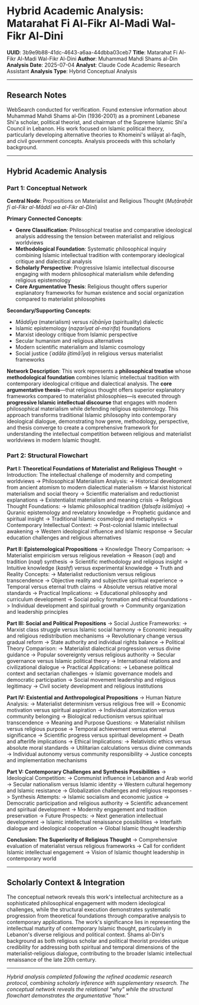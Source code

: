 # Hybrid Academic Analysis: Matarahat Fi Al-Fikr Al-Madi Wal-Fikr Al-Dini

**UUID**: 3b9e9b88-41dc-4643-a6aa-44dbba03ceb7
**Title**: Matarahat Fi Al-Fikr Al-Madi Wal-Fikr Al-Dini
**Author**: Muhammad Mahdi Shams al-Din
**Analysis Date**: 2025-07-04
**Analyst**: Claude Code Academic Research Assistant
**Analysis Type**: Hybrid Conceptual Analysis

---

## Research Notes

WebSearch conducted for verification. Found extensive information about Muhammad Mahdi Shams al-Din (1936-2001) as a prominent Lebanese Shi'a scholar, political theorist, and chairman of the Supreme Islamic Shi'a Council in Lebanon. His work focused on Islamic political theory, particularly developing alternative theories to Khomeini's wilāyat al-faqīh, and civil government concepts. Analysis proceeds with this scholarly background.

---

## Hybrid Academic Analysis

### Part 1: Conceptual Network

**Central Node**: Propositions on Materialist and Religious Thought (*Muṭāraḥāt fī al-Fikr al-Māddī wa al-Fikr al-Dīnī*)

**Primary Connected Concepts**:
- **Genre Classification**: Philosophical treatise and comparative ideological analysis addressing the tension between materialist and religious worldviews
- **Methodological Foundation**: Systematic philosophical inquiry combining Islamic intellectual tradition with contemporary ideological critique and dialectical analysis
- **Scholarly Perspective**: Progressive Islamic intellectual discourse engaging with modern philosophical materialism while defending religious epistemology
- **Core Argumentative Thesis**: Religious thought offers superior explanatory frameworks for human existence and social organization compared to materialist philosophies

**Secondary/Supporting Concepts**:
- *Māddīya* (materialism) versus *rūḥānīya* (spirituality) dialectic
- Islamic epistemology (*naẓarīyat al-maʿrifa*) foundations
- Marxist ideology critique from Islamic perspective
- Secular humanism and religious alternatives
- Modern scientific materialism and Islamic cosmology
- Social justice (*ʿadāla ijtimāʿīya*) in religious versus materialist frameworks

**Network Description**: This work represents a **philosophical treatise** whose **methodological foundation** combines Islamic intellectual tradition with contemporary ideological critique and dialectical analysis. The **core argumentative thesis**—that religious thought offers superior explanatory frameworks compared to materialist philosophies—is executed through **progressive Islamic intellectual discourse** that engages with modern philosophical materialism while defending religious epistemology. This approach transforms traditional Islamic philosophy into contemporary ideological dialogue, demonstrating how genre, methodology, perspective, and thesis converge to create a comprehensive framework for understanding the intellectual competition between religious and materialist worldviews in modern Islamic thought.

### Part 2: Structural Flowchart

**Part I: Theoretical Foundations of Materialist and Religious Thought**
-> Introduction: The intellectual challenge of modernity and competing worldviews
-> Philosophical Materialism Analysis:
   -> Historical development from ancient atomism to modern dialectical materialism
   -> Marxist historical materialism and social theory
   -> Scientific materialism and reductionist explanations
   -> Existentialist materialism and meaning crisis
-> Religious Thought Foundations:
   -> Islamic philosophical tradition (*falsafa islāmīya*)
   -> Quranic epistemology and revelatory knowledge
   -> Prophetic guidance and spiritual insight
   -> Traditional Islamic cosmology and metaphysics
-> Contemporary Intellectual Context:
   -> Post-colonial Islamic intellectual awakening
   -> Western ideological influence and Islamic response
   -> Secular education challenges and religious alternatives

**Part II: Epistemological Propositions**
-> Knowledge Theory Comparison:
   -> Materialist empiricism versus religious revelation
   -> Reason (*ʿaql*) and tradition (*naql*) synthesis
   -> Scientific methodology and religious insight
   -> Intuitive knowledge (*kashf*) versus experimental knowledge
-> Truth and Reality Concepts:
   -> Materialist reductionism versus religious transcendence
   -> Objective reality and subjective spiritual experience
   -> Temporal versus eternal truth claims
   -> Absolute versus relative moral standards
-> Practical Implications:
   -> Educational philosophy and curriculum development
   -> Social policy formation and ethical foundations
   -> Individual development and spiritual growth
   -> Community organization and leadership principles

**Part III: Social and Political Propositions**
-> Social Justice Frameworks:
   -> Marxist class struggle versus Islamic social harmony
   -> Economic inequality and religious redistribution mechanisms
   -> Revolutionary change versus gradual reform
   -> State authority and individual rights balance
-> Political Theory Comparison:
   -> Materialist dialectical progression versus divine guidance
   -> Popular sovereignty versus religious authority
   -> Secular governance versus Islamic political theory
   -> International relations and civilizational dialogue
-> Practical Applications:
   -> Lebanese political context and sectarian challenges
   -> Islamic governance models and democratic participation
   -> Social movement leadership and religious legitimacy
   -> Civil society development and religious institutions

**Part IV: Existential and Anthropological Propositions**
-> Human Nature Analysis:
   -> Materialist determinism versus religious free will
   -> Economic motivation versus spiritual aspiration
   -> Individual atomization versus community belonging
   -> Biological reductionism versus spiritual transcendence
-> Meaning and Purpose Questions:
   -> Materialist nihilism versus religious purpose
   -> Temporal achievement versus eternal significance
   -> Scientific progress versus spiritual development
   -> Death and afterlife implications
-> Ethical Implications:
   -> Relativistic ethics versus absolute moral standards
   -> Utilitarian calculations versus divine commands
   -> Individual autonomy versus community responsibility
   -> Justice concepts and implementation mechanisms

**Part V: Contemporary Challenges and Synthesis Possibilities**
-> Ideological Competition:
   -> Communist influence in Lebanon and Arab world
   -> Secular nationalism versus Islamic identity
   -> Western cultural hegemony and Islamic resistance
   -> Globalization challenges and religious responses
-> Synthesis Attempts:
   -> Islamic socialism and economic justice
   -> Democratic participation and religious authority
   -> Scientific advancement and spiritual development
   -> Modernity engagement and tradition preservation
-> Future Prospects:
   -> Next generation intellectual development
   -> Islamic intellectual renaissance possibilities
   -> Interfaith dialogue and ideological cooperation
   -> Global Islamic thought leadership

**Conclusion: The Superiority of Religious Thought**
-> Comprehensive evaluation of materialist versus religious frameworks
-> Call for confident Islamic intellectual engagement
-> Vision of Islamic thought leadership in contemporary world

---

## Scholarly Context & Integration

The conceptual network reveals this work's intellectual architecture as a sophisticated philosophical engagement with modern ideological challenges, while the structural execution demonstrates systematic progression from theoretical foundations through comparative analysis to contemporary applications. The work's significance lies in representing the intellectual maturity of contemporary Islamic thought, particularly in Lebanon's diverse religious and political context. Shams al-Din's background as both religious scholar and political theorist provides unique credibility for addressing both spiritual and temporal dimensions of the materialist-religious dialogue, contributing to the broader Islamic intellectual renaissance of the late 20th century.

---

*Hybrid analysis completed following the refined academic research protocol, combining scholarly inference with supplementary research. The conceptual network reveals the relational "why" while the structural flowchart demonstrates the argumentative "how."*